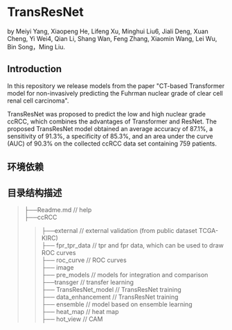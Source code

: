 # TransResNet

by Meiyi Yang, Xiaopeng He, Lifeng Xu, Minghui Liu6, Jiali Deng, Xuan Cheng, Yi Wei4, Qian Li, Shang Wan, Feng Zhang, Xiaomin Wang, Lei Wu, Bin Song，Ming Liu.

## Introduction
In this repository we release models from the paper "CT-based Transformer model for non-invasively predicting the Fuhrman nuclear grade of clear cell renal cell carcinoma".

TransResNet was proposed to predict the low and high nuclear grade ccRCC, which combines the advantages of Transformer and ResNet. The proposed TransResNet model obtained an average accuracy of 87.1%, a sensitivity of 91.3%, a specificity of 85.3%, and an area under the curve (AUC) of 90.3% on the collected ccRCC data set containing 759 patients.

## 环境依赖


## 目录结构描述
> ├──Readme.md                // help  <br>
> ├──ccRCC              <br>     
> >├──external             // external validation (from public dataset TCGA-KIRC)  <br>
> >├── fpr_tpr_data             // tpr and fpr data, which can be used to draw ROC curves  <br>
> > ├── roc_curve            //  ROC curves  <br>
> > ├── image <br>
> > ├── pre_models // models for integration and comparison  <br>
> > ├──transger // transfer learning  <br>
> > ├── TransResNet_model // TransResNet training  <br>
> > ├── data_enhancement // TransResNet training  <br>
> > ├── ensemble // model based on ensemble learning  <br>
> > ├── heat_map // heat map  <br>
> > ├── hot_view // CAM <br>


